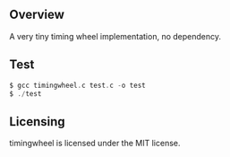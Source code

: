 Overview
-----------
A very tiny timing wheel implementation, no dependency.

Test
-------
```c
$ gcc timingwheel.c test.c -o test
$ ./test
```

Licensing
----------
timingwheel is licensed under the MIT license.
